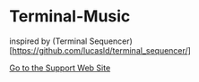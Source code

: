 # Terminal-Music

inspired by (Terminal Sequencer)[https://github.com/lucasld/terminal_sequencer/]

[Go to the Support Web Site](https://support.west-wind.com)
